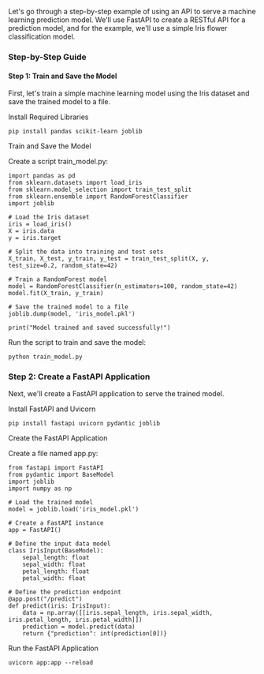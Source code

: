 Let's go through a step-by-step example of using an API to serve a machine learning prediction model. We'll use FastAPI to create a RESTful API for a prediction model, and for the example, we'll use a simple Iris flower classification model.

### Step-by-Step Guide

#### Step 1: Train and Save the Model
First, let's train a simple machine learning model using the Iris dataset and save the trained model to a file.

Install Required Libraries

```
pip install pandas scikit-learn joblib

```
Train and Save the Model

Create a script train_model.py:

```
import pandas as pd
from sklearn.datasets import load_iris
from sklearn.model_selection import train_test_split
from sklearn.ensemble import RandomForestClassifier
import joblib

# Load the Iris dataset
iris = load_iris()
X = iris.data
y = iris.target

# Split the data into training and test sets
X_train, X_test, y_train, y_test = train_test_split(X, y, test_size=0.2, random_state=42)

# Train a RandomForest model
model = RandomForestClassifier(n_estimators=100, random_state=42)
model.fit(X_train, y_train)

# Save the trained model to a file
joblib.dump(model, 'iris_model.pkl')

print("Model trained and saved successfully!")

```
Run the script to train and save the model:

```
python train_model.py

```

### Step 2: Create a FastAPI Application
Next, we'll create a FastAPI application to serve the trained model.

Install FastAPI and Uvicorn

```
pip install fastapi uvicorn pydantic joblib

```


Create the FastAPI Application

Create a file named app.py:

```
from fastapi import FastAPI
from pydantic import BaseModel
import joblib
import numpy as np

# Load the trained model
model = joblib.load('iris_model.pkl')

# Create a FastAPI instance
app = FastAPI()

# Define the input data model
class IrisInput(BaseModel):
    sepal_length: float
    sepal_width: float
    petal_length: float
    petal_width: float

# Define the prediction endpoint
@app.post("/predict")
def predict(iris: IrisInput):
    data = np.array([[iris.sepal_length, iris.sepal_width, iris.petal_length, iris.petal_width]])
    prediction = model.predict(data)
    return {"prediction": int(prediction[0])}

```

Run the FastAPI Application
```
uvicorn app:app --reload

```
